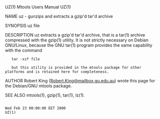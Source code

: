 UZ(1)                                                                                     Mtools Users Manual                                                                                    UZ(1)

NAME
       uz - gunzips and extracts a gzip'd tar'd archive

SYNOPSIS
       uz file

DESCRIPTION
       uz  extracts  a  gzip'd tar'd archive, that is a tar(1) archive compressed with the gzip(1) utility.  It is not strictly necessary on Debian GNU/Linux, because the GNU tar(1) program provides
       the same capability with the command

       tar -xzf file

       but this utility is provided in the mtools package for other platforms and is retained here for completeness.

AUTHOR
       Robert King (Robert.King@mailbox.gu.edu.au) wrote this page for the Debian/GNU mtools package.

SEE ALSO
       mtools(1), gzip(1), tar(1), lz(1).

                                                                                     Wed Feb 23 00:00:00 EET 2000                                                                                UZ(1)

